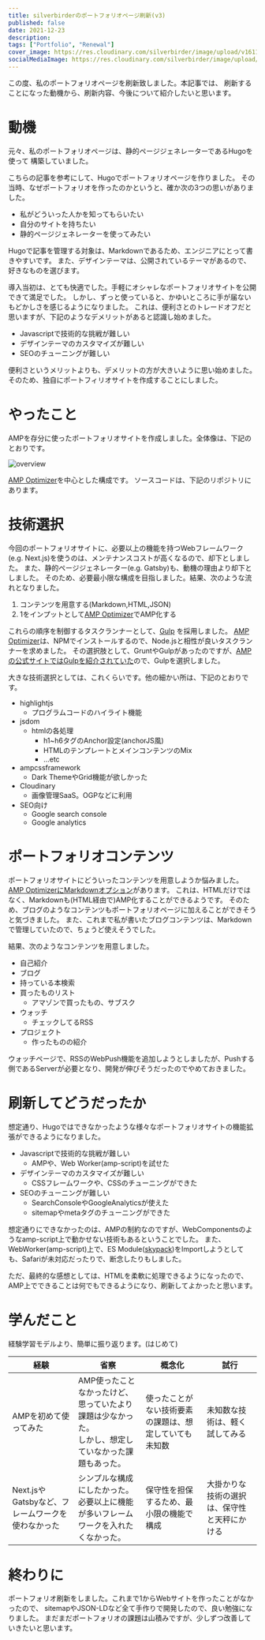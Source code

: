 ```yaml
---
title: silverbirderのポートフォリオページ刷新(v3)
published: false
date: 2021-12-23
description: 
tags: ["Portfolio", "Renewal"]
cover_image: https://res.cloudinary.com/silverbirder/image/upload/v1611128736/silver-birder.github.io/assets/logo.png
socialMediaImage: https://res.cloudinary.com/silverbirder/image/upload/v1611128736/silver-birder.github.io/assets/logo.png
---
```


この度、私のポートフォリオページを刷新致しました。本記事では、
刷新することになった動機から、刷新内容、今後について紹介したいと思います。

<!--  TODO: TOC -->

# 動機

元々、私のポートフォリオページは、静的ページジェネレーターであるHugoを使って
構築していました。

<ogp-me src="http://kohki.hatenablog.jp/entry/hugo-portfolio"></ogp-me>

こちらの記事を参考にして、Hugoでポートフォリオページを作りました。
その当時、なぜポートフォリオを作ったのかというと、確か次の3つの思いがありました。

* 私がどういった人かを知ってもらいたい
* 自分のサイトを持ちたい
* 静的ページジェネレーターを使ってみたい

Hugoで記事を管理する対象は、Markdownであるため、エンジニアにとって書きやすいです。
また、デザインテーマは、公開されているテーマがあるので、好きなものを選びます。

導入当初は、とても快適でした。手軽にオシャレなポートフォリオサイトを公開できて満足でした。
しかし、ずっと使っていると、かゆいところに手が届ないもどかしさを感じるようになりました。
これは、便利さとのトレードオフだと思いますが、下記のようなデメリットがあると認識し始めました。

* Javascriptで技術的な挑戦が難しい
* デザインテーマのカスタマイズが難しい
* SEOのチューニングが難しい

便利さというメリットよりも、デメリットの方が大きいように思い始めました。
そのため、独自にポートフィリオサイトを作成することにしました。

# やったこと

AMPを存分に使ったポートフォリオサイトを作成しました。全体像は、下記のとおりです。

![overview](https://res.cloudinary.com/silverbirder/image/upload/v1640068525/silver-birder.github.io/blog/silverbirder_portfolio_amp_overview.png)

[AMP Optimizer](https://www.npmjs.com/package/@ampproject/toolbox-optimizer)を中心とした構成です。
ソースコードは、下記のリポジトリにあります。

<ogp-me src="https://github.com/silverbirder/silverbirder.github.io"></ogp-me>

# 技術選択

今回のポートフォリオサイトに、必要以上の機能を持つWebフレームワーク(e.g. Next.js)を使うのは、メンテナンスコストが高くなるので、却下としました。
また、静的ページジェネレーター(e.g. Gatsby)も、動機の理由より却下としました。
そのため、必要最小限な構成を目指しました。結果、次のような流れとなりました。

1. コンテンツを用意する(Markdown,HTML,JSON)
2. 1をインプットとして[AMP Optimizer](https://www.npmjs.com/package/@ampproject/toolbox-optimizer)でAMP化する

これらの順序を制御するタスクランナーとして、[Gulp](https://www.npmjs.com/package/gulp) を採用しました。
[AMP Optimizer](https://www.npmjs.com/package/@ampproject/toolbox-optimizer)は、NPMでインストールするので、Node.jsと相性が良いタスクランナーを求めました。
その選択肢として、GruntやGulpがあったのですが、[AMPの公式サイトではGulpを紹介されていた](https://amp.dev/documentation/guides-and-tutorials/optimize-and-measure/amp-optimizer-guide/node-amp-optimizer/)ので、Gulpを選択しました。

大きな技術選択としては、これくらいです。他の細かい所は、下記のとおりです。

* highlightjs
  * プログラムコードのハイライト機能
* jsdom
  * htmlの各処理
    * h1~h6タグのAnchor設定(anchorJS風)
    * HTMLのテンプレートとメインコンテンツのMix
    * ...etc
* ampcssframework
  * Dark ThemeやGrid機能が欲しかった
* Cloudinary
  * 画像管理SaaS。OGPなどに利用
* SEO向け
  * Google search console
  * Google analytics

# ポートフォリオコンテンツ

ポートフォリオサイトにどういったコンテンツを用意しようか悩みました。
[AMP OptimizerにMarkdownオプション](https://github.com/ampproject/amp-toolbox/tree/main/packages/optimizer#markdown)があります。
これは、HTMLだけではなく、Markdownも(HTML経由で)AMP化することができるようです。
そのため、ブログのようなコンテンツもポートフォリオページに加えることができそうと気づきました。
また、これまで私が書いたブログコンテンツは、Markdownで管理していたので、ちょうど使えそうでした。

結果、次のようなコンテンツを用意しました。

* 自己紹介
* ブログ
* 持っている本検索
* 買ったものリスト
  * アマゾンで買ったもの、サブスク
* ウォッチ
  * チェックしてるRSS
* プロジェクト
  * 作ったものの紹介

ウォッチページで、RSSのWebPush機能を追加しようとしましたが、Pushする側であるServerが必要となり、開発が伸びそうだったのでやめておきました。

# 刷新してどうだったか

想定通り、Hugoではできなかったような様々なポートフォリオサイトの機能拡張ができるようになりました。

* Javascriptで技術的な挑戦が難しい
  * AMPや、Web Worker(amp-script)を試せた
* デザインテーマのカスタマイズが難しい
  * CSSフレームワークや、CSSのチューニングができた
* SEOのチューニングが難しい
  * SearchConsoleやGoogleAnalyticsが使えた
  * sitemapやmetaタグのチューニングができた

想定通りにできなかったのは、AMPの制約なのですが、WebComponentsのようなamp-script上で動かせない技術もあるということでした。
また、WebWorker(amp-script)上で、ES Module([skypack](https://skypack.dev/))をImportしようとしても、Safariが未対応だったりで、断念したりもしました。

ただ、最終的な感想としては、HTMLを柔軟に処理できるようになったので、AMP上でできることは何でもできるようになり、刷新してよかったと思います。

# 学んだこと

経験学習モデルより、簡単に振り返ります。(はじめて)

|経験|省察|概念化|試行|
|---|---|---|---|
|AMPを初めて使ってみた|AMP使ったことなかったけど、思っていたより課題は少なかった。<br>しかし、想定していなかった課題もあった。|使ったことがない技術要素の課題は、想定していても未知数|未知数な技術は、軽く試してみる|
|Next.jsやGatsbyなど、フレームワークを使わなかった|シンプルな構成にしたかった。<br>必要以上に機能が多いフレームワークを入れたくなかった。|保守性を担保するため、最小限の機能で構成|大掛かりな技術の選択は、保守性と天秤にかける|

# 終わりに

ポートフォリオ刷新をしました。これまで1からWebサイトを作ったことがなかったので、
sitemapやJSON-LDなど全て手作りで開発したので、良い勉強になりました。
まだまだポートフォリオの課題は山積みですが、少しずつ改善していきたいと思います。
